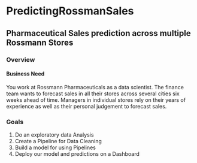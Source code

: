 # PredictingRossmanSales


## Pharmaceutical Sales prediction across multiple Rossmann Stores

### Overview

#### Business Need

You work at Rossmann Pharmaceuticals as a data scientist. The finance team wants to forecast sales in all their stores across 
several cities six weeks ahead of time. Managers in individual stores rely on their years of experience as well as their 
personal judgement to forecast sales.

### Goals


1. Do an exploratory data Analysis
2. Create a Pipeline for Data Cleaning
3. Build a model for using Pipelines
4. Deploy our model and predictions on a Dashboard
